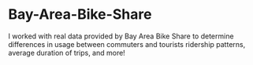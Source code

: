 # Bay-Area-Bike-Share
I worked with real data provided by Bay Area Bike Share to determine differences in usage between commuters and tourists ridership patterns, average duration of trips, and more!

